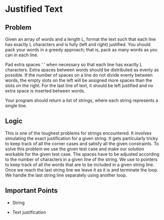 # Justified Text

## Problem

Given an array of words and a length L, format the text such that each line has exactly L characters and is fully (left and right) justified.
You should pack your words in a greedy approach; that is, pack as many words as you can in each line.

Pad extra spaces ‘ ‘ when necessary so that each line has exactly L characters.
Extra spaces between words should be distributed as evenly as possible.
If the number of spaces on a line do not divide evenly between words, the empty slots on the left will be assigned more spaces than the slots on the right.
For the last line of text, it should be left justified and no extra space is inserted between words.

Your program should return a list of strings, where each string represents a single line.

## Logic

This is one of the toughest problems for strings encountered. It involves simulating the exact justification for a given string. It gets particularly tricky to keep track of all the corner cases and satisfy all the given constraints. To solve this problem we use the given test case and make our solution workable for the given test case. The spaces have to be adjusted according to the number of characters in a given line of the string. We use to pointers to keep track of all the words that are to be included in a given string line. Once we reach the last string line we leave it as it is and terminate the loop. We handle the last string line separately using another loop.

## Important Points

- String

- Text justification